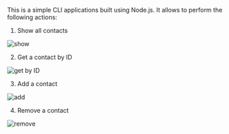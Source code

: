 This is a simple CLI applications built using Node.js. It allows to perform the following actions:

1. Show all contacts

![show](https://monosnap.com/file/Gd81L0cIL2hKjXMojMUgnfM5spvuVu.png)

2. Get a contact by ID

![get by ID](https://cdn.pixabay.com/photo/2015/04/19/08/32/marguerite-729510_960_720.jpg)

3. Add a contact

![add](https://monosnap.com/file/2UJkWVfddvIzNwPZjXa6njMBQSWyKD)

4. Remove a contact

![remove](https://monosnap.com/file/n5jPpXpWCkFOlVlQeqrWlRBfwYW6Yl)
